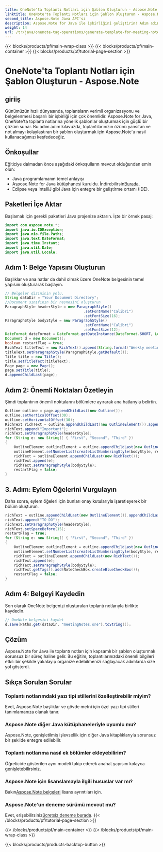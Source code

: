 ```yaml
---
title: OneNote'ta Toplantı Notları için Şablon Oluşturun - Aspose.Note
linktitle: OneNote'ta Toplantı Notları için Şablon Oluşturun - Aspose.Note
second_title: Aspose.Note Java API'si
description: Aspose.Note for Java ile işbirliğini geliştirin! Adım adım dinamik toplantı notu şablonlarının nasıl oluşturulacağını öğrenin. Kütüphaneyi şimdi indirin!
weight: 14
url: /tr/java/onenote-tag-operations/generate-template-for-meeting-notes/
---
```


{{< blocks/products/pf/main-wrap-class >}}
{{< blocks/products/pf/main-container >}}
{{< blocks/products/pf/tutorial-page-section >}}

# OneNote'ta Toplantı Notları için Şablon Oluşturun - Aspose.Note

## giriiş
Günümüzün hızlı dünyasında, toplantıların verimli organizasyonu ve belgelenmesi başarılı bir işbirliği için çok önemlidir. Aspose.Note for Java, OneNote'ta toplantı notlarına yönelik şablonlar oluşturmak için güçlü bir çözüm sunar. Bu adım adım kılavuzda, toplantılarınızın özünü yansıtan ve not almayı kolaylaştıran bir şablon oluşturmak için Aspose.Note'u nasıl kullanacağımızı keşfedeceğiz.
## Önkoşullar
Eğiticiye dalmadan önce aşağıdaki önkoşulların mevcut olduğundan emin olun:
- Java programlamanın temel anlayışı
-  Aspose.Note for Java kütüphanesi kuruldu. İndirebilirsin[Burada](https://releases.aspose.com/note/java/).
- Eclipse veya IntelliJ gibi Java için entegre bir geliştirme ortamı (IDE).
## Paketleri İçe Aktar
Başlamak için gerekli paketleri Java projenize aktarın. İşte bir örnek pasaj:
```java
import com.aspose.note.*;
import java.io.IOException;
import java.nio.file.Paths;
import java.text.DateFormat;
import java.time.Instant;
import java.util.Date;
import java.util.Locale;
```
## Adım 1: Belge Yapısını Oluşturun
Başlıklar ve ana hatlar da dahil olmak üzere OneNote belgesinin temel yapısını oluşturarak başlayın.
```java
// Belgeler dizininin yolu.
String dataDir = "Your Document Directory";
//Document sınıfının bir nesnesini oluşturun
ParagraphStyle headerStyle = new ParagraphStyle()
                                    .setFontName("Calibri")
                                    .setFontSize(16);
ParagraphStyle bodyStyle = new ParagraphStyle()
                                    .setFontName("Calibri")
                                    .setFontSize(12);
DateFormat dateFormat = DateFormat.getDateInstance(DateFormat.SHORT, Locale.US);
Document d = new Document();
boolean restartFlag = true;
RichText titleText = new RichText().append(String.format("Weekly meeting %s", dateFormat.format(Date.from(Instant.now()))));
titleText.setParagraphStyle(ParagraphStyle.getDefault());
Title title = new Title();
title.setTitleText(titleText);
Page page = new Page();
page.setTitle(title);
d.appendChildLast(page);
```
## Adım 2: Önemli Noktaları Özetleyin
Şimdi toplantının önemli noktalarını bölümlere ayırarak ana hatlarıyla belirtin.
```java
Outline outline = page.appendChildLast(new Outline());
outline.setVerticalOffset(30);
outline.setHorizontalOffset(30);
RichText richText = outline.appendChildLast(new OutlineElement()).appendChildLast(new RichText());
richText.append("Important");
richText.setParagraphStyle(headerStyle);
for (String e: new String[] { "First", "Second", "Third" })
{
    OutlineElement outlineElement = outline.appendChildLast(new OutlineElement());
    outlineElement.setNumberList(createListNumberingStyle(bodyStyle, restartFlag));
    richText = outlineElement.appendChildLast(new RichText());
    richText.append(e);
    richText.setParagraphStyle(bodyStyle);
    restartFlag = false;
}
```
## 3. Adım: Eylem Öğelerini Vurgulayın
Daha sonra, eylem öğeleri için bunları onay kutularıyla işaretleyerek bir bölüm oluşturun.
```java
richText = outline.appendChildLast(new OutlineElement()).appendChildLast(new RichText());
richText.append("TO DO");
richText.setParagraphStyle(headerStyle);
richText.setSpaceBefore(15);
restartFlag = true;
for (String e: new String[] { "First", "Second", "Third" })
{
    OutlineElement outlineElement = outline.appendChildLast(new OutlineElement());
    outlineElement.setNumberList(createListNumberingStyle(bodyStyle, restartFlag));
    richText = outlineElement.appendChildLast(new RichText());
    richText.append(e);
    richText.setParagraphStyle(bodyStyle);
    richText.getTags().add(NoteCheckBox.createBlueCheckBox());
    restartFlag = false;
}
```
## Adım 4: Belgeyi Kaydedin
Son olarak OneNote belgenizi oluşturulan toplantı notlarıyla birlikte kaydedin.
```java
// OneNote belgesini kaydet
d.save(Paths.get(dataDir, "meetingNotes.one").toString());
```
## Çözüm
Aspose.Note for Java ile toplantı notları için kapsamlı bir şablon oluşturmak sorunsuz bir süreç haline gelir. Bu eğitim, toplantılarınızdaki önemli bilgileri etkili bir şekilde yakalayıp organize edebilmenizi sağlayacak adımlarda size yol gösterdi.
## Sıkça Sorulan Sorular
### Toplantı notlarımdaki yazı tipi stillerini özelleştirebilir miyim?
Evet, Aspose.Note başlıklar ve gövde metni için özel yazı tipi stilleri tanımlamanıza olanak tanır.
### Aspose.Note diğer Java kütüphaneleriyle uyumlu mu?
Aspose.Note, genişletilmiş işlevsellik için diğer Java kitaplıklarıyla sorunsuz bir şekilde entegre edilebilir.
### Toplantı notlarıma nasıl ek bölümler ekleyebilirim?
Öğreticide gösterilen aynı modeli takip ederek anahat yapısını kolayca genişletebilirsiniz.
### Aspose.Note için lisanslamayla ilgili hususlar var mı?
 Bakın[Aspose.Note belgeleri](https://reference.aspose.com/note/java/) lisans ayrıntıları için.
### Aspose.Note'un deneme sürümü mevcut mu?
 Evet, erişebilirsiniz[ücretsiz deneme burada](https://releases.aspose.com/).
{{< /blocks/products/pf/tutorial-page-section >}}

{{< /blocks/products/pf/main-container >}}
{{< /blocks/products/pf/main-wrap-class >}}

{{< blocks/products/products-backtop-button >}}
